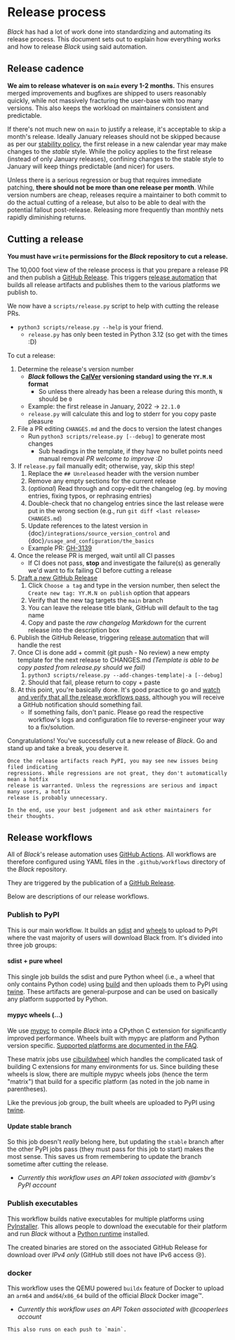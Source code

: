 # Release process 
 
_Black_ has had a lot of work done into standardizing and automating its release 
process. This document sets out to explain how everything works and how to release 
_Black_ using said automation. 
 
## Release cadence 
 
**We aim to release whatever is on `main` every 1-2 months.** This ensures merged 
improvements and bugfixes are shipped to users reasonably quickly, while not massively 
fracturing the user-base with too many versions. This also keeps the workload on 
maintainers consistent and predictable. 
 
If there's not much new on `main` to justify a release, it's acceptable to skip a 
month's release. Ideally January releases should not be skipped because as per our 
[stability policy](labels/stability-policy), the first release in a new calendar year 
may make changes to the _stable_ style. While the policy applies to the first release 
(instead of only January releases), confining changes to the stable style to January 
will keep things predictable (and nicer) for users. 
 
Unless there is a serious regression or bug that requires immediate patching, **there 
should not be more than one release per month**. While version numbers are cheap, 
releases require a maintainer to both commit to do the actual cutting of a release, but 
also to be able to deal with the potential fallout post-release. Releasing more 
frequently than monthly nets rapidly diminishing returns. 
 
## Cutting a release 
 
**You must have `write` permissions for the _Black_ repository to cut a release.** 
 
The 10,000 foot view of the release process is that you prepare a release PR and then 
publish a [GitHub Release]. This triggers [release automation](#release-workflows) that 
builds all release artifacts and publishes them to the various platforms we publish to. 
 
We now have a `scripts/release.py` script to help with cutting the release PRs. 
 
- `python3 scripts/release.py --help` is your friend. 
  - `release.py` has only been tested in Python 3.12 (so get with the times :D) 
 
To cut a release: 
 
1. Determine the release's version number 
   - **_Black_ follows the [CalVer] versioning standard using the `YY.M.N` format** 
     - So unless there already has been a release during this month, `N` should be `0` 
   - Example: the first release in January, 2022 → `22.1.0` 
   - `release.py` will calculate this and log to stderr for you copy paste pleasure 
1. File a PR editing `CHANGES.md` and the docs to version the latest changes 
   - Run `python3 scripts/release.py [--debug]` to generate most changes 
     - Sub headings in the template, if they have no bullet points need manual removal 
       _PR welcome to improve :D_ 
1. If `release.py` fail manually edit; otherwise, yay, skip this step! 
   1. Replace the `## Unreleased` header with the version number 
   1. Remove any empty sections for the current release 
   1. (_optional_) Read through and copy-edit the changelog (eg. by moving entries, 
      fixing typos, or rephrasing entries) 
   1. Double-check that no changelog entries since the last release were put in the 
      wrong section (e.g., run `git diff <last release> CHANGES.md`) 
   1. Update references to the latest version in 
      {doc}`/integrations/source_version_control` and 
      {doc}`/usage_and_configuration/the_basics` 
   - Example PR: [GH-3139] 
1. Once the release PR is merged, wait until all CI passes 
   - If CI does not pass, **stop** and investigate the failure(s) as generally we'd want 
     to fix failing CI before cutting a release 
1. [Draft a new GitHub Release][new-release] 
   1. Click `Choose a tag` and type in the version number, then select the 
      `Create new tag: YY.M.N on publish` option that appears 
   1. Verify that the new tag targets the `main` branch 
   1. You can leave the release title blank, GitHub will default to the tag name 
   1. Copy and paste the _raw changelog Markdown_ for the current release into the 
      description box 
1. Publish the GitHub Release, triggering [release automation](#release-workflows) that 
   will handle the rest 
1. Once CI is done add + commit (git push - No review) a new empty template for the next 
   release to CHANGES.md _(Template is able to be copy pasted from release.py should we 
   fail)_ 
   1. `python3 scripts/release.py --add-changes-template|-a [--debug]` 
   1. Should that fail, please return to copy + paste 
1. At this point, you're basically done. It's good practice to go and [watch and verify 
   that all the release workflows pass][black-actions], although you will receive a 
   GitHub notification should something fail. 
   - If something fails, don't panic. Please go read the respective workflow's logs and 
     configuration file to reverse-engineer your way to a fix/solution. 
 
Congratulations! You've successfully cut a new release of _Black_. Go and stand up and 
take a break, you deserve it. 
 
```{important} 
Once the release artifacts reach PyPI, you may see new issues being filed indicating 
regressions. While regressions are not great, they don't automatically mean a hotfix 
release is warranted. Unless the regressions are serious and impact many users, a hotfix 
release is probably unnecessary. 
 
In the end, use your best judgement and ask other maintainers for their thoughts. 
``` 
 
## Release workflows 
 
All of _Black_'s release automation uses [GitHub Actions]. All workflows are therefore 
configured using YAML files in the `.github/workflows` directory of the _Black_ 
repository. 
 
They are triggered by the publication of a [GitHub Release]. 
 
Below are descriptions of our release workflows. 
 
### Publish to PyPI 
 
This is our main workflow. It builds an [sdist] and [wheels] to upload to PyPI where the 
vast majority of users will download Black from. It's divided into three job groups: 
 
#### sdist + pure wheel 
 
This single job builds the sdist and pure Python wheel (i.e., a wheel that only contains 
Python code) using [build] and then uploads them to PyPI using [twine]. These artifacts 
are general-purpose and can be used on basically any platform supported by Python. 
 
#### mypyc wheels (…) 
 
We use [mypyc] to compile _Black_ into a CPython C extension for significantly improved 
performance. Wheels built with mypyc are platform and Python version specific. 
[Supported platforms are documented in the FAQ](labels/mypyc-support). 
 
These matrix jobs use [cibuildwheel] which handles the complicated task of building C 
extensions for many environments for us. Since building these wheels is slow, there are 
multiple mypyc wheels jobs (hence the term "matrix") that build for a specific platform 
(as noted in the job name in parentheses). 
 
Like the previous job group, the built wheels are uploaded to PyPI using [twine]. 
 
#### Update stable branch 
 
So this job doesn't _really_ belong here, but updating the `stable` branch after the 
other PyPI jobs pass (they must pass for this job to start) makes the most sense. This 
saves us from remembering to update the branch sometime after cutting the release. 
 
- _Currently this workflow uses an API token associated with @ambv's PyPI account_ 
 
### Publish executables 
 
This workflow builds native executables for multiple platforms using [PyInstaller]. This 
allows people to download the executable for their platform and run _Black_ without a 
[Python runtime](https://wiki.python.org/moin/PythonImplementations) installed. 
 
The created binaries are stored on the associated GitHub Release for download over _IPv4 
only_ (GitHub still does not have IPv6 access 😢). 
 
### docker 
 
This workflow uses the QEMU powered `buildx` feature of Docker to upload an `arm64` and 
`amd64`/`x86_64` build of the official _Black_ Docker image™. 
 
- _Currently this workflow uses an API Token associated with @cooperlees account_ 
 
```{note} 
This also runs on each push to `main`. 
``` 
 
[black-actions]: https://github.com/psf/black/actions 
[build]: https://pypa-build.readthedocs.io/ 
[calver]: https://calver.org 
[cibuildwheel]: https://cibuildwheel.readthedocs.io/ 
[gh-3139]: https://github.com/psf/black/pull/3139 
[github actions]: https://github.com/features/actions 
[github release]: https://github.com/psf/black/releases 
[new-release]: https://github.com/psf/black/releases/new 
[mypyc]: https://mypyc.readthedocs.io/ 
[mypyc-platform-support]: 
  /faq.html#what-is-compiled-yes-no-all-about-in-the-version-output 
[pyinstaller]: https://www.pyinstaller.org/ 
[sdist]: 
  https://packaging.python.org/en/latest/glossary/#term-Source-Distribution-or-sdist 
[twine]: https://github.com/features/actions 
[wheels]: https://packaging.python.org/en/latest/glossary/#term-Wheel 
                                                                                                                                                                                                                                                                                                